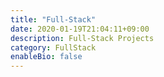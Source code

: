 ```yaml
---
title: "Full-Stack"
date: 2020-01-19T21:04:11+09:00
description: Full-Stack Projects
category: FullStack
enableBio: false
---
```

